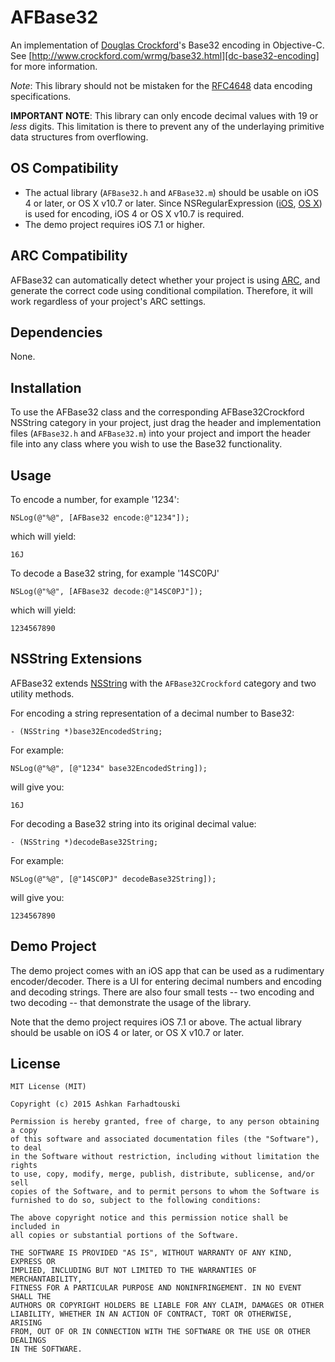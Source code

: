 AFBase32
========

An implementation of [Douglas Crockford][dc-website]'s Base32 encoding in Objective-C. See [http://www.crockford.com/wrmg/base32.html][dc-base32-encoding] for more information.

*Note*: This library should not be mistaken for the [RFC4648][rfc4648] data encoding specifications.

**IMPORTANT NOTE**: This library can only encode decimal values with 19 or *less* digits. This limitation is there to prevent any of the underlaying primitive data structures from overflowing.

[dc-website]: http://www.crockford.com "Douglas Crockford's Wrrld Wide Web"
[dc-base32-encoding]: http://www.crockford.com/wrmg/base32.html "Base32 Encoding"
[rfc4648]: http://tools.ietf.org/html/rfc4648 "The Base16, Base32, and Base64 Data Encodings"
[openssl-website]: http://www.openssl.org "OpenSSL: The Open Source toolkit for SSL/TLS"
[openssl-docs-bignum]: http://www.openssl.org/docs/crypto/bn.html#NAME "OpenSSL: Documents, bn(3)"

OS Compatibility
----------------
- The actual library (`AFBase32.h` and `AFBase32.m`) should be usable on iOS 4 or later, or OS X v10.7 or later. Since NSRegularExpression ([iOS][apple-doc-nsregularexpression-ios], [OS X][apple-doc-nsregularexpression-osx]) is used for encoding, iOS 4 or OS X v10.7 is required.
- The demo project requires iOS 7.1 or higher.

[apple-doc-nsregularexpression-ios]: https://developer.apple.com/library/ios/#documentation/Foundation/Reference/NSRegularExpression_Class/Reference/Reference.html#//apple_ref/doc/uid/TP40009708 "NSRegularExpression Class Reference (iOS)"
[apple-doc-nsregularexpression-osx]: https://developer.apple.com/library/mac/#documentation/Foundation/Reference/NSRegularExpression_Class/Reference/Reference.html#//apple_ref/doc/uid/TP40009708 "NSRegularExpression Class Reference (OS X)"


ARC Compatibility
-----------------
AFBase32 can automatically detect whether your project is using [ARC][clang-docs-arc], and generate the correct code using conditional compilation. Therefore, it will work regardless of your project's ARC settings.

[clang-docs-arc]: http://clang.llvm.org/docs/AutomaticReferenceCounting.html "Objective-C Automatic Referencing Counting (ARC)"

Dependencies
------------
None.

Installation
------------
To use the AFBase32 class and the corresponding AFBase32Crockford NSString category in your project, just drag the header and implementation files (`AFBase32.h` and `AFBase32.m`) into your project and import the header file into any class where you wish to use the Base32 functionality.

Usage
-----
To encode a number, for example '1234':

	NSLog(@"%@", [AFBase32 encode:@"1234"]);
	
which will yield:
	
	16J

To decode a Base32 string, for example '14SC0PJ'

	NSLog(@"%@", [AFBase32 decode:@"14SC0PJ"]);

which will yield:

	1234567890


NSString Extensions
-------------------
AFBase32 extends [NSString][apple-doc-nsstring] with the `AFBase32Crockford` category and two utility methods.

For encoding a string representation of a decimal number to Base32:

	- (NSString *)base32EncodedString;

For example:

	NSLog(@"%@", [@"1234" base32EncodedString]);

will give you:

	16J

For decoding a Base32 string into its original decimal value:

	- (NSString *)decodeBase32String;


For example:

	NSLog(@"%@", [@"14SC0PJ" decodeBase32String]);

will give you:

	1234567890

[apple-doc-nsstring]: https://developer.apple.com/library/ios/#documentation/Cocoa/Reference/Foundation/Classes/NSString_Class/Reference/NSString.html#//apple_ref/doc/uid/TP40003744 "NSString Class Reference"

Demo Project
------------
The demo project comes with an iOS app that can be used as a rudimentary encoder/decoder. There is a UI for entering decimal numbers and encoding and decoding strings. There are also four small tests -- two encoding and two decoding -- that demonstrate the usage of the library.

Note that the demo project requires iOS 7.1 or above. The actual library should be usable on iOS 4 or later, or OS X v10.7 or later.

License
-------
	MIT License (MIT)

	Copyright (c) 2015 Ashkan Farhadtouski

	Permission is hereby granted, free of charge, to any person obtaining a copy
	of this software and associated documentation files (the "Software"), to deal
	in the Software without restriction, including without limitation the rights
	to use, copy, modify, merge, publish, distribute, sublicense, and/or sell
	copies of the Software, and to permit persons to whom the Software is
	furnished to do so, subject to the following conditions:

	The above copyright notice and this permission notice shall be included in
	all copies or substantial portions of the Software.

	THE SOFTWARE IS PROVIDED "AS IS", WITHOUT WARRANTY OF ANY KIND, EXPRESS OR
	IMPLIED, INCLUDING BUT NOT LIMITED TO THE WARRANTIES OF MERCHANTABILITY,
	FITNESS FOR A PARTICULAR PURPOSE AND NONINFRINGEMENT. IN NO EVENT SHALL THE
	AUTHORS OR COPYRIGHT HOLDERS BE LIABLE FOR ANY CLAIM, DAMAGES OR OTHER
	LIABILITY, WHETHER IN AN ACTION OF CONTRACT, TORT OR OTHERWISE, ARISING
	FROM, OUT OF OR IN CONNECTION WITH THE SOFTWARE OR THE USE OR OTHER DEALINGS
	IN THE SOFTWARE.

